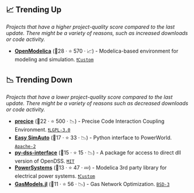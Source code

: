 ## 📈 Trending Up

_Projects that have a higher project-quality score compared to the last update. There might be a variety of reasons, such as increased downloads or code activity._

- <b><a href="https://openmodelica.org">OpenModelica</a></b> (🥇28 ·  ⭐ 570 · 📈) - Modelica-based environment for modeling and simulation. <code><a href="https://modelica.org/licenses/ModelicaLicense2/">❗️Custom</a></code>

## 📉 Trending Down

_Projects that have a lower project-quality score compared to the last update. There might be a variety of reasons such as decreased downloads or code activity._

- <b><a href="https://precice.org/">precice</a></b> (🥉22 ·  ⭐ 500 · 📉) - Precise Code Interaction Coupling Environment. <code><a href="http://bit.ly/37RvQcA">❗️LGPL-3.0</a></code>
- <b><a href="https://github.com/mzy2240/ESA">Easy SimAuto</a></b> (🥇17 ·  ⭐ 33 · 📉) - Python interface to PowerWorld. <code><a href="http://bit.ly/3nYMfla">Apache-2</a></code> <code><img src="https://www.python.org/static/favicon.ico" style="display:inline;" width="13" height="13"></code>
- <b><a href="https://github.com/PauloRadatz/py_dss_interface">py-dss-interface</a></b> (🥈15 ·  ⭐ 15 · 📉) - A package for access to direct dll version of OpenDSS. <code><a href="http://bit.ly/34MBwT8">MIT</a></code> <code><img src="https://www.python.org/static/favicon.ico" style="display:inline;" width="13" height="13"></code>
- <b><a href="https://github.com/modelica-3rdparty/PowerSystems">PowerSystems</a></b> (🥉13 ·  ⭐ 47 · 💤) - Modelica 3rd party library for electrical power systems. <code><a href="https://modelica.org/licenses/ModelicaLicense2/">❗️Custom</a></code>
- <b><a href="https://github.com/lanl-ansi/GasModels.jl">GasModels.jl</a></b> (🥉11 ·  ⭐ 56 · 📉) - Gas Network Optimization. <code><a href="http://bit.ly/3aKzpTv">BSD-3</a></code> <code><img src="https://github.com/JuliaLang/julia-logo-graphics/blob/master/images/julia.ico" style="display:inline;" width="13" height="13"></code>

